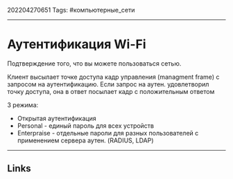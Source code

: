 202204270651
Tags: #компьютерные_сети

---

# Аутентификация Wi-Fi
Подтверждение того, что вы можете пользоваться сетью. 

Клиент высылает точке доступа кадр управления (managment frame) с запросом на аутентификацию.  Если запрос на аутен. удовлетворил точку доступа, она в ответ посылает кадр с положительным ответом

3 режима:
- Открытая аутентификация
- Personal - единый пароль для всех устройств
- Enterpraise - отдельные пароли для разных пользователей с применением сервера аутен. (RADIUS, LDAP)

---
## Links